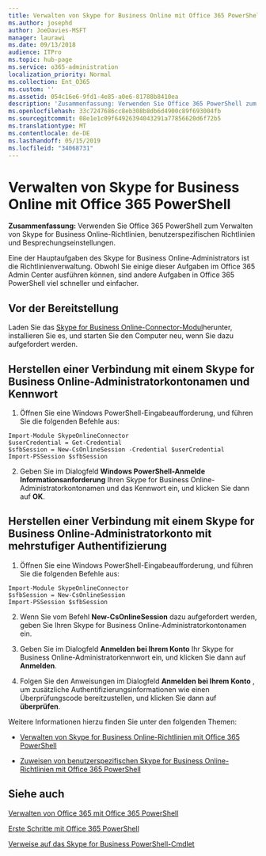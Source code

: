```yaml
---
title: Verwalten von Skype for Business Online mit Office 365 PowerShell
ms.author: josephd
author: JoeDavies-MSFT
manager: laurawi
ms.date: 09/13/2018
audience: ITPro
ms.topic: hub-page
ms.service: o365-administration
localization_priority: Normal
ms.collection: Ent_O365
ms.custom: ''
ms.assetid: 054c16e6-9fd1-4e85-a0e6-81788b8410ea
description: 'Zusammenfassung: Verwenden Sie Office 365 PowerShell zum Verwalten von Skype for Business Online-Richtlinien, benutzerspezifischen Richtlinien und Besprechungseinstellungen.'
ms.openlocfilehash: 33c7247686cc8eb308b8db6d4900c89f693004fb
ms.sourcegitcommit: 08e1e1c09f64926394043291a77856620d6f72b5
ms.translationtype: MT
ms.contentlocale: de-DE
ms.lasthandoff: 05/15/2019
ms.locfileid: "34068731"
---
```

# <a name="manage-skype-for-business-online-with-office-365-powershell"></a>Verwalten von Skype for Business Online mit Office 365 PowerShell

 **Zusammenfassung:** Verwenden Sie Office 365 PowerShell zum Verwalten von Skype for Business Online-Richtlinien, benutzerspezifischen Richtlinien und Besprechungseinstellungen.
  
Eine der Hauptaufgaben des Skype for Business Online-Administrators ist die Richtlinienverwaltung. Obwohl Sie einige dieser Aufgaben im Office 365 Admin Center ausführen können, sind andere Aufgaben in Office 365 PowerShell viel schneller und einfacher. 

## <a name="before-you-start"></a>Vor der Bereitstellung

Laden Sie das [Skype for Business Online-Connector-Modul](https://www.microsoft.com/en-us/download/details.aspx?id=39366)herunter, installieren Sie es, und starten Sie den Computer neu, wenn Sie dazu aufgefordert werden.


## <a name="connect-using-a-skype-for-business-online-administrator-account-name-and-password"></a>Herstellen einer Verbindung mit einem Skype for Business Online-Administratorkontonamen und Kennwort

1. Öffnen Sie eine Windows PowerShell-Eingabeaufforderung, und führen Sie die folgenden Befehle aus: 
    
  ```
  Import-Module SkypeOnlineConnector
  $userCredential = Get-Credential
  $sfbSession = New-CsOnlineSession -Credential $userCredential
  Import-PSSession $sfbSession
  ```

2. Geben Sie im Dialogfeld **Windows PowerShell-Anmelde Informationsanforderung** Ihren Skype for Business Online-Administratorkontonamen und das Kennwort ein, und klicken Sie dann auf **OK**.


## <a name="connect-using-a-skype-for-business-online-administrator-account-with-multifactor-authentication"></a>Herstellen einer Verbindung mit einem Skype for Business Online-Administratorkonto mit mehrstufiger Authentifizierung

1. Öffnen Sie eine Windows PowerShell-Eingabeaufforderung, und führen Sie die folgenden Befehle aus:

  ```
  Import-Module SkypeOnlineConnector
  $sfbSession = New-CsOnlineSession
  Import-PSSession $sfbSession
  ```

2. Wenn Sie vom Befehl **New-CsOnlineSession** dazu aufgefordert werden, geben Sie Ihren Skype for Business Online-Administratorkontonamen ein.

3. Geben Sie im Dialogfeld **Anmelden bei Ihrem Konto** Ihr Skype for Business Online-Administratorkennwort ein, und klicken Sie dann auf **Anmelden**.

4. Folgen Sie den Anweisungen im Dialogfeld **Anmelden bei Ihrem Konto** , um zusätzliche Authentifizierungsinformationen wie einen Überprüfungscode bereitzustellen, und klicken Sie dann auf **überprüfen**.

Weitere Informationen hierzu finden Sie unter den folgenden Themen:
  
- [Verwalten von Skype for Business Online-Richtlinien mit Office 365 PowerShell](manage-skype-for-business-online-policies-with-office-365-powershell.md)
    
- [Zuweisen von benutzerspezifischen Skype for Business Online-Richtlinien mit Office 365 PowerShell](assign-per-user-skype-for-business-online-policies-with-office-365-powershell.md)
    
## <a name="see-also"></a>Siehe auch

[Verwalten von Office 365 mit Office 365 PowerShell](manage-office-365-with-office-365-powershell.md)
  
[Erste Schritte mit Office 365 PowerShell](getting-started-with-office-365-powershell.md)

[Verweise auf das Skype for Business PowerShell-Cmdlet](https://docs.microsoft.com/powershell/module/skype/?view=skype-ps)

